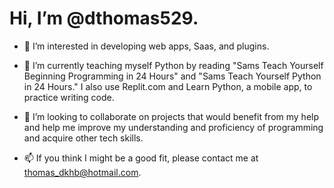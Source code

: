 # Hi, I’m @dthomas529.

- 👀 I’m interested in developing web apps, Saas, and plugins.

- 🌱 I’m currently teaching myself Python by reading "Sams Teach Yourself Beginning Programming in 24 Hours" and "Sams Teach Yourself Python in 24 Hours." I also use Replit.com and Learn Python, a mobile app, to practice writing code.

- 💞️ I’m looking to collaborate on projects that would benefit from my help and help me improve my understanding and proficiency of programming and acquire other tech skills.

- 📫 If you think I might be a good fit, please contact me at thomas_dkhb@hotmail.com.
